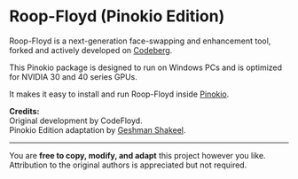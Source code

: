 # Roop-Floyd (Pinokio Edition)

Roop-Floyd is a next-generation face-swapping and enhancement tool, forked and actively developed on [Codeberg](https://codeberg.org/Cognibuild/ROOP-FLOYD).

This Pinokio package is designed to run on Windows PCs and is optimized for NVIDIA 30 and 40 series GPUs.

It makes it easy to install and run Roop-Floyd inside [Pinokio](https://pinokio.computer).

**Credits:**  
Original development by CodeFloyd.  
Pinokio Edition adaptation by [Geshman Shakeel](https://github.com/Gheshman-sh).

---

You are **free to copy, modify, and adapt** this project however you like.  
Attribution to the original authors is appreciated but not required.
